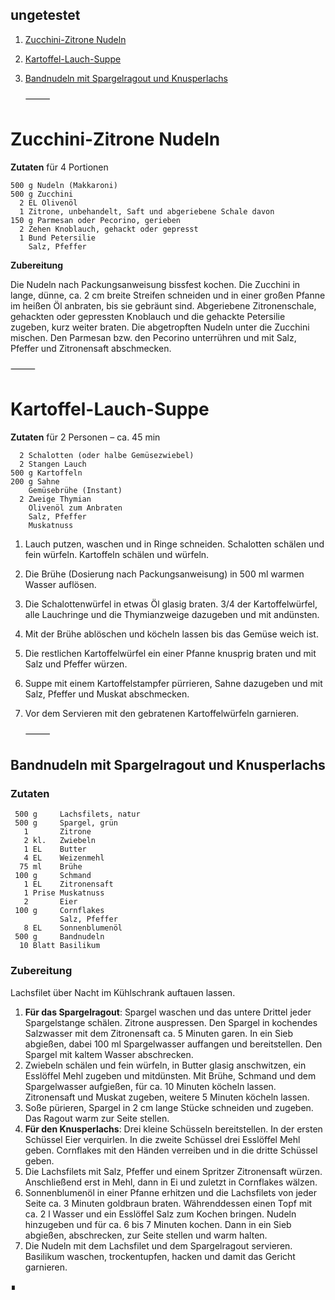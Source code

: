 ungetestet
----------

1. [Zucchini-Zitrone Nudeln](#zucchini-zitrone-nudeln)
1. [Kartoffel-Lauch-Suppe](#Kartoffel-Lauch-Suppe)
2. [Bandnudeln mit Spargelragout und Knusperlachs](#bandnudeln-mit-spargelragout-und-knusperlachs)


   ⸻


Zucchini-Zitrone Nudeln
====================

**Zutaten** für 4 Portionen

```
500 g Nudeln (Makkaroni)
500 g Zucchini
  2 EL Olivenöl
  1 Zitrone, unbehandelt, Saft und abgeriebene Schale davon
150 g Parmesan oder Pecorino, gerieben
  2 Zehen Knoblauch, gehackt oder gepresst
  1 Bund Petersilie
    Salz, Pfeffer
```

**Zubereitung**

Die Nudeln nach Packungsanweisung bissfest kochen. Die Zucchini in lange, dünne, ca. 2 cm breite Streifen schneiden und in einer großen Pfanne im heißen Öl anbraten, bis sie gebräunt sind. Abgeriebene Zitronenschale, gehackten oder gepressten Knoblauch und die gehackte Petersilie zugeben, kurz weiter braten. Die abgetropften Nudeln unter die Zucchini mischen. Den Parmesan bzw. den Pecorino unterrühren und mit Salz, Pfeffer und Zitronensaft abschmecken.


   ⸻


Kartoffel-Lauch-Suppe
=====================

**Zutaten** für 2 Personen – ca. 45 min
```
  2 Schalotten (oder halbe Gemüsezwiebel)
  2 Stangen Lauch
500 g Kartoffeln
200 g Sahne
    Gemüsebrühe (Instant)
  2 Zweige Thymian
    Olivenöl zum Anbraten
    Salz, Pfeffer
    Muskatnuss
```

1. Lauch putzen, waschen und in Ringe schneiden.
   Schalotten schälen und fein würfeln. 
   Kartoffeln schälen und würfeln.
2. Die Brühe (Dosierung nach Packungsanweisung) in 500 ml warmen Wasser auflösen.
3. Die Schalottenwürfel in etwas Öl glasig braten.
   3/4 der Kartoffelwürfel, alle Lauchringe und die Thymianzweige dazugeben
   und mit andünsten.
4. Mit der Brühe ablöschen und köcheln lassen bis das Gemüse weich ist.
5. Die restlichen Kartoffelwürfel ein einer Pfanne knusprig braten und mit Salz und Pfeffer würzen.
6. Suppe mit einem Kartoffelstampfer pürrieren, Sahne dazugeben und
   mit Salz, Pfeffer und Muskat abschmecken.
7. Vor dem Servieren mit den gebratenen Kartoffelwürfeln garnieren.  


   ⸻	


Bandnudeln mit Spargelragout und Knusperlachs
---------------------------------------------

### Zutaten

```
 500 g     Lachsfilets, natur
 500 g     Spargel, grün
   1       Zitrone
   2 kl.   Zwiebeln
   1 EL    Butter
   4 EL    Weizenmehl
  75 ml    Brühe
 100 g     Schmand
   1 EL    Zitronensaft
   1 Prise Muskatnuss
   2       Eier
 100 g     Cornflakes
           Salz, Pfeffer
   8 EL    Sonnenblumenöl
 500 g     Bandnudeln
  10 Blatt Basilikum
```

### Zubereitung

Lachsfilet über Nacht im Kühlschrank auftauen lassen.

1. **Für das Spargelragout**: Spargel waschen und das untere Drittel jeder Spargelstange schälen. Zitrone auspressen. Den Spargel in kochendes Salzwasser mit dem Zitronensaft ca. 5 Minuten garen. In ein Sieb abgießen, dabei 100 ml Spargelwasser auffangen und bereitstellen. Den Spargel mit kaltem Wasser abschrecken.
2. Zwiebeln schälen und fein würfeln, in Butter glasig anschwitzen, ein Esslöffel Mehl zugeben und mitdünsten. Mit Brühe, Schmand und dem Spargelwasser aufgießen, für ca. 10 Minuten köcheln lassen. Zitronensaft und Muskat zugeben, weitere 5 Minuten köcheln lassen.
3. Soße pürieren, Spargel in 2 cm lange Stücke schneiden und zugeben. Das Ragout warm zur Seite stellen. 
4. **Für den Knusperlachs**: Drei kleine Schüsseln bereitstellen. In der ersten Schüssel Eier verquirlen. In die zweite Schüssel drei Esslöffel Mehl geben. Cornflakes mit den Händen verreiben und in die dritte Schüssel geben.
5. Die Lachsfilets mit Salz, Pfeffer und einem Spritzer Zitronensaft würzen. Anschließend erst in Mehl, dann in Ei und zuletzt in Cornflakes wälzen.
6. Sonnenblumenöl in einer Pfanne erhitzen und die Lachsfilets von jeder Seite ca. 3 Minuten goldbraun braten. Währenddessen einen Topf mit ca. 2 l Wasser und ein Esslöffel Salz zum Kochen bringen. Nudeln hinzugeben und für ca. 6 bis 7 Minuten kochen. Dann in ein Sieb abgießen, abschrecken, zur Seite stellen und warm halten.
7. Die Nudeln mit dem Lachsfilet und dem Spargelragout servieren. Basilikum waschen, trockentupfen, hacken und damit das Gericht garnieren.

∎
